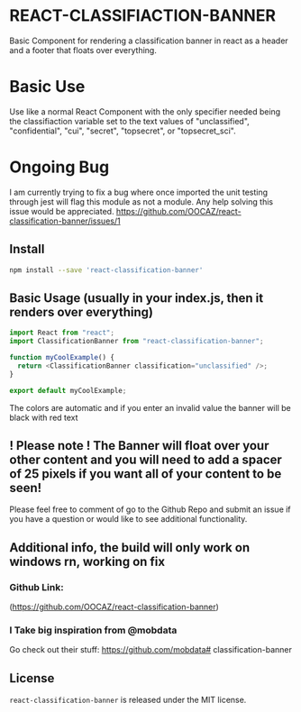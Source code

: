 # REACT-CLASSIFIACTION-BANNER

Basic Component for rendering a classification banner in react as a header and a footer that floats over everything.

# Basic Use

Use like a normal React Component with the only specifier needed being the classifiaction variable set to the text values of "unclassified", "confidential", "cui", "secret", "topsecret", or "topsecret_sci".

# Ongoing Bug

I am currently trying to fix a bug where once imported the unit testing through jest will flag this module as not a module. Any help solving this issue would be appreciated. https://github.com/OOCAZ/react-classification-banner/issues/1

## Install

```bash
npm install --save 'react-classification-banner'
```

## Basic Usage (usually in your index.js, then it renders over everything)

```js
import React from "react";
import ClassificationBanner from "react-classification-banner";

function myCoolExample() {
  return <ClassificationBanner classification="unclassified" />;
}

export default myCoolExample;
```

The colors are automatic and if you enter an invalid value the banner will be black with red text

## ! Please note ! The Banner will float over your other content and you will need to add a spacer of 25 pixels if you want all of your content to be seen!

Please feel free to comment of go to the Github Repo and submit an issue if you have a question or would like to see additional functionality.

## Additional info, the build will only work on windows rn, working on fix

### Github Link:

(https://github.com/OOCAZ/react-classification-banner)

### I Take big inspiration from @mobdata

Go check out their stuff: https://github.com/mobdata# classification-banner

## License

`react-classification-banner` is released under the MIT license.

